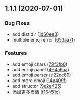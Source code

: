 ## 1.1.1 (2020-07-01)

### Bug Fixes

- add dist dir ([1d60ee3](https://github.com/mingtianyihou33/wechat-emoji-parser/commit/1d60ee36c857a46833969852da9584c2200bdf23))
- multiple emoji error ([653aa7f](https://github.com/mingtianyihou33/wechat-emoji-parser/commit/653aa7f0921d4f091584f174e822cd680004f2af))

### Features

- add emoji chars ([72f3fb0](https://github.com/mingtianyihou33/wechat-emoji-parser/commit/72f3fb00131af676493949ba4fb30ddafde48077))
- add emoji panel ([464a9aa](https://github.com/mingtianyihou33/wechat-emoji-parser/commit/464a9aac666070c2816bdac9ac68406dad74f40a))
- add emoji parser ([e22ec89](https://github.com/mingtianyihou33/wechat-emoji-parser/commit/e22ec893a73c4eee85f0e8bf6ea40827c42b149c))
- add more emoji ([14a409f](https://github.com/mingtianyihou33/wechat-emoji-parser/commit/14a409f488cbc4eee29f970e7812ec4fe0eaef44))
- add structor ([9e2e425](https://github.com/mingtianyihou33/wechat-emoji-parser/commit/9e2e42533dc9017611d57fc215eb245b25332341))
- 添加更多表情 ([f16451c](https://github.com/mingtianyihou33/wechat-emoji-parser/commit/f16451c540a58abe21815d639e59e43834204add))
